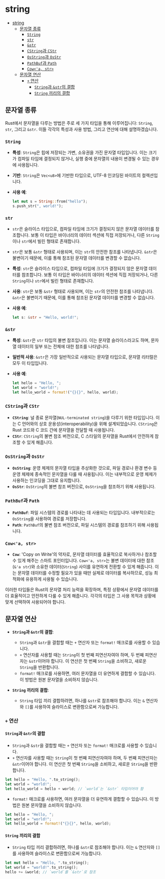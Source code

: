 # string

- [string](#string)
    - [문자열 종류](#문자열-종류)
        - [`String`](#string-1)
        - [`str`](#str)
        - [`&str`](#str-1)
        - [`CString`과 `CStr`](#cstring과-cstr)
        - [`OsString`과 `OsStr`](#osstring과-osstr)
        - [`PathBuf`과 `Path`](#pathbuf과-path)
        - [`Cow<'a, str>`](#cowa-str)
    - [문자열 연산](#문자열-연산)
        - [`+` 연산](#-연산)
            - [`String`과 `&str`의 결합](#string과-str의-결합)
            - [`String` 끼리의 결합](#string-끼리의-결합)

## 문자열 종류

Rust에서 문자열을 다루는 방법은 주로 세 가지 타입을 통해 이루어집니다: `String`, `str`, 그리고 `&str`. 이들 각각의 특성과 사용 방법, 그리고 연산에 대해 설명하겠습니다.

### `String`

- **특성**: `String`은 힙에 저장되는 가변, 소유권을 가진 문자열 타입입니다. 이는 크기가 컴파일 타임에 결정되지 않거나, 실행 중에 문자열의 내용이 변경될 수 있는 경우에 사용됩니다.
- **기반**: `String`은 `Vec<u8>`에 기반한 타입으로, UTF-8 인코딩된 바이트의 컬렉션입니다.
- **사용 예**:

    ```rust
    let mut s = String::from("hello");
    s.push_str(", world!");
    ```

### `str`

- `str`은 슬라이스 타입으로, 컴파일 타임에 크기가 결정되지 않은 문자열 데이터를 참조합니다. 보통 이 타입은 바이너리의 데이터 섹션에 직접 저장되거나, 다른 `String`이나 `str`에서 빌린 형태로 존재합니다.
- `str`은 보통 `&str` 형태로 사용되며, 이는 `str`의 안전한 참조를 나타냅니다. `&str`은 불변이기 때문에, 이를 통해 참조된 문자열 데이터를 변경할 수 없습니다.

- **특성**: `str`은 슬라이스 타입으로, 컴파일 타임에 크기가 결정되지 않은 문자열 데이터를 참조합니다. 보통 이 타입은 바이너리의 데이터 섹션에 직접 저장되거나, 다른 `String`이나 `str`에서 빌린 형태로 존재합니다.
- **사용**: `str`은 보통 `&str` 형태로 사용되며, 이는 `str`의 안전한 참조를 나타냅니다. `&str`은 불변이기 때문에, 이를 통해 참조된 문자열 데이터를 변경할 수 없습니다.
- **사용 예**:

    ```rust
    let s: &str = "Hello, world!";
    ```

### `&str`

- **특성**: `&str`은 `str` 타입의 불변 참조입니다. 이는 문자열 슬라이스라고도 하며, 문자열 데이터의 일부 또는 전체에 대한 참조를 나타냅니다.
- **일반적 사용**: `&str`은 가장 일반적으로 사용되는 문자열 타입으로, 문자열 리터럴은 모두 이 타입입니다.
- **사용 예**:

    ```rust
    let hello = "Hello, ";
    let world = "world!";
    let hello_world = format!("{}{}", hello, world);
    ```

### `CString`과 `CStr`

- **`CString`**: 널 종료 문자열(`NUL-terminated string`)을 다루기 위한 타입입니다. 이는 C 언어와의 상호 운용성(interoperability)을 위해 설계되었습니다. `CString`은 Rust 코드와 C 코드 간에 문자열을 전달할 때 사용됩니다.
- **`CStr`**: `CString`의 불변 참조 버전으로, C 스타일의 문자열을 Rust에서 안전하게 참조할 수 있게 해줍니다.

### `OsString`과 `OsStr`

- **`OsString`**: 운영 체제의 문자열 타입을 추상화한 것으로, 파일 경로나 환경 변수 등 운영 체제에 종속적인 문자열을 다룰 때 사용됩니다. 이는 내부적으로 운영 체제가 사용하는 인코딩을 그대로 유지합니다.
- **`OsStr`**: `OsString`의 불변 참조 버전으로, `OsString`을 참조하기 위해 사용됩니다.

### `PathBuf`과 `Path`

- **`PathBuf`**: 파일 시스템의 경로를 나타내는 데 사용되는 타입입니다. 내부적으로는 `OsString`을 사용하여 경로를 저장합니다.
- **`Path`**: `PathBuf`의 불변 참조 버전으로, 파일 시스템의 경로를 참조하기 위해 사용됩니다.

### `Cow<'a, str>`

- **`Cow`**: 'Copy on Write'의 약자로, 문자열 데이터를 효율적으로 복사하거나 참조할 수 있게 해주는 스마트 포인터입니다. `Cow<'a, str>`는 불변 데이터에 대한 참조(`&'a str`)와 소유한 데이터(`String`) 사이를 유연하게 전환할 수 있게 해줍니다. 이는 문자열 데이터를 수정할 필요가 있을 때만 실제로 데이터를 복사하므로, 성능 최적화에 유용하게 사용될 수 있습니다.

이러한 타입들은 Rust의 문자열 처리 능력을 확장하며, 특정 상황에서 문자열 데이터를 더 효율적이고 안전하게 다룰 수 있게 해줍니다. 각각의 타입은 그 사용 목적과 상황에 맞게 선택하여 사용되어야 합니다.

## 문자열 연산

- **`String`과 `&str`의 결합**:
    - `String`과 `&str`을 결합할 때는 `+` 연산자 또는 `format!` 매크로를 사용할 수 있습니다.
    - `+` 연산자를 사용할 때는 `String`이 첫 번째 피연산자여야 하며, 두 번째 피연산자는 `&str`이어야 합니다. 이 연산은 첫 번째 `String`을 소비하고, 새로운 `String`을 반환합니다.
    - `format!` 매크로를 사용하면, 여러 문자열을 더 유연하게 결합할 수 있습니다. 이 방법은 원본 문자열을 소비하지 않습니다.

- **`String` 끼리의 결합**:
    - `String` 타입 끼리 결합하려면, 하나를 `&str`로 참조해야 합니다. 이는 `&` 연산자와 `[]`를 사용하여 슬라이스로 변환함으로써 가능합니다.

### `+` 연산

#### `String`과 `&str`의 결합

- `String`과 `&str`을 결합할 때는 `+` 연산자 또는 `format!` 매크로를 사용할 수 있습니다.
- `+` 연산자를 사용할 때는 `String`이 첫 번째 피연산자여야 하며, 두 번째 피연산자는 `&str`이어야 합니다. 이 연산은 첫 번째 `String`을 소비하고, 새로운 `String`을 반환합니다.

```rust
let hello = "Hello, ".to_string();
let world = "world!";
let hello_world = hello + world; // `world`는 `&str` 타입이어야 함
```

- `format!` 매크로를 사용하면, 여러 문자열을 더 유연하게 결합할 수 있습니다. 이 방법은 원본 문자열을 소비하지 않습니다.

```rust
let hello = "Hello, ";
let world = "world!";
let hello_world = format!("{}{}", hello, world);
```

#### `String` 끼리의 결합

- `String` 타입 끼리 결합하려면, 하나를 `&str`로 참조해야 합니다. 이는 `&` 연산자와 `[]`를 사용하여 슬라이스로 변환함으로써 가능합니다.

```rust
let mut hello = "Hello, ".to_string();
let world = "world!".to_string();
hello += &world; // `world`를 `&str`로 참조
```
